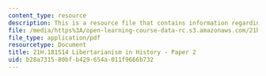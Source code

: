```yaml
---
content_type: resource
description: This is a resource file that contains information regarding paper 2.
file: /media/https%3A/open-learning-course-data-rc.s3.amazonaws.com/21h-181-libertarianism-in-history-spring-2014/b28a731580bfb429654a011f9666b732_MIT21H_181S14_Paper2.pdf
file_type: application/pdf
resourcetype: Document
title: 21H.181S14 Libertarianism in History - Paper 2
uid: b28a7315-80bf-b429-654a-011f9666b732
---
```

